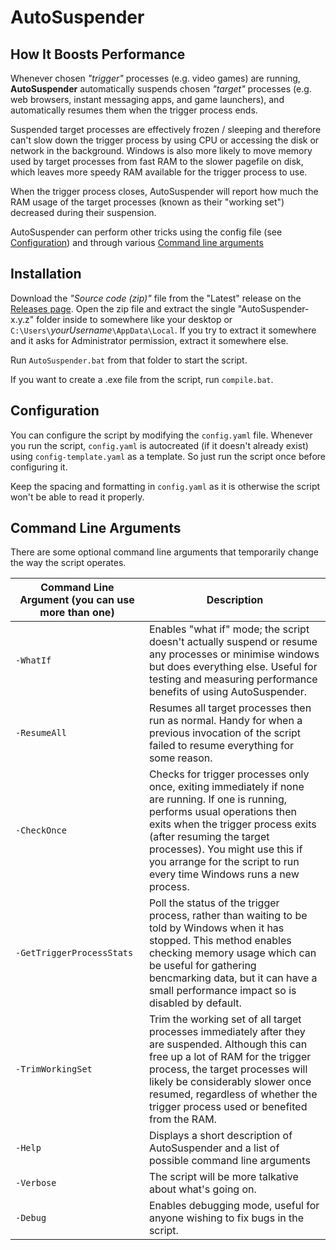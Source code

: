 # AutoSuspender

## How It Boosts Performance

Whenever chosen _"trigger"_ processes (e.g. video games) are running,
**AutoSuspender** automatically suspends chosen _"target"_ processes (e.g. web
browsers, instant messaging apps, and game launchers), and automatically
resumes them when the trigger process ends.

Suspended target processes are effectively frozen / sleeping and therefore
can't slow down the trigger process by using CPU or accessing the disk or
network in the background. Windows is also more likely to move memory used by
target processes from fast RAM to the slower pagefile on disk, which leaves more
speedy RAM available for the trigger process to use.

When the trigger process closes, AutoSuspender will report how much the RAM
usage of the target processes (known as their "working set") decreased during
their suspension.

AutoSuspender can perform other tricks using the config file (see
[Configuration](#configuration)) and through various
[Command line arguments](#command-line-arguments)

## Installation

Download the _"Source code (zip)"_ file from the "Latest" release on the
[Releases page](https://github.com/BenKennish/AutoSuspender/releases).
Open the zip file and extract the single "AutoSuspender-x.y.z" folder inside to
somewhere like your desktop or `C:\Users\`_yourUsername_`\AppData\Local`.
If you try to extract it somewhere and it asks for Administrator permission,
extract it somewhere else.

Run `AutoSuspender.bat` from that folder to start the script.

If you want to create a .exe file from the script, run `compile.bat`.

## Configuration

You can configure the script by modifying the `config.yaml` file. Whenever you
run the script, `config.yaml` is autocreated (if it doesn't already exist)
using `config-template.yaml` as a template. So just run the script once before
configuring it.

Keep the spacing and formatting in `config.yaml` as it is otherwise the script
won't be able to read it properly.

## Command Line Arguments

There are some optional command line arguments that temporarily change the way the script operates.

| Command Line Argument (you can use more than one) | Description                                                                                                                                                                                                                                                                                                   |
| ------------------------------------------------- | ------------------------------------------------------------------------------------------------------------------------------------------------------------------------------------------------------------------------------------------------------------------------------------------------------------- |
| `-WhatIf`                                         | Enables "what if" mode; the script doesn't actually suspend or resume any processes or minimise windows but does everything else. Useful for testing and measuring performance benefits of using AutoSuspender.                                                                                               |
| `-ResumeAll`                                      | Resumes all target processes then run as normal. Handy for when a previous invocation of the script failed to resume everything for some reason.                                                                                                                                                              |
| `-CheckOnce`                                      | Checks for trigger processes only once, exiting immediately if none are running. If one is running, performs usual operations then exits when the trigger process exits (after resuming the target processes). You might use this if you arrange for the script to run every time Windows runs a new process. |
| `-GetTriggerProcessStats`                         | Poll the status of the trigger process, rather than waiting to be told by Windows when it has stopped. This method enables checking memory usage which can be useful for gathering bencmarking data, but it can have a small performance impact so is disabled by default.                                    |
| `-TrimWorkingSet`                                 | Trim the working set of all target processes immediately after they are suspended. Although this can free up a lot of RAM for the trigger process, the target processes will likely be considerably slower once resumed, regardless of whether the trigger process used or benefited from the RAM.            |
| `-Help`                                           | Displays a short description of AutoSuspender and a list of possible command line arguments                                                                                                                                                                                                                   |
| `-Verbose`                                        | The script will be more talkative about what's going on.                                                                                                                                                                                                                                                      |
| `-Debug`                                          | Enables debugging mode, useful for anyone wishing to fix bugs in the script.                                                                                                                                                                                                                                  |
